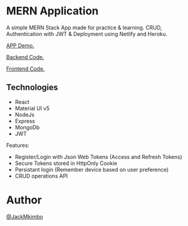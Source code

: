<div align="center">
    
</div>

# MERN Application

A simple MERN Stack App made for practice & learning. CRUD, Authentication with JWT & Deployment using Netlify and Heroku.

[APP Demo.](https://mern-mini-social.netlify.app/)

[Backend Code.](https://github.com/mkimbo/mern-project-server)

[Frontend Code.](https://github.com/mkimbo/mern-project-client)

## Technologies

- React
- Material UI v5
- NodeJs
- Express
- MongoDb
- JWT

Features:

- Register/Login with Json Web Tokens (Access and Refresh Tokens)
- Secure Tokens stored in HttpOnly Cookie
- Persistant login (Remember device based on user preference)
- CRUD operations API

# Author

[@JackMkimbo](https://twitter.com/JackMkimbo)
